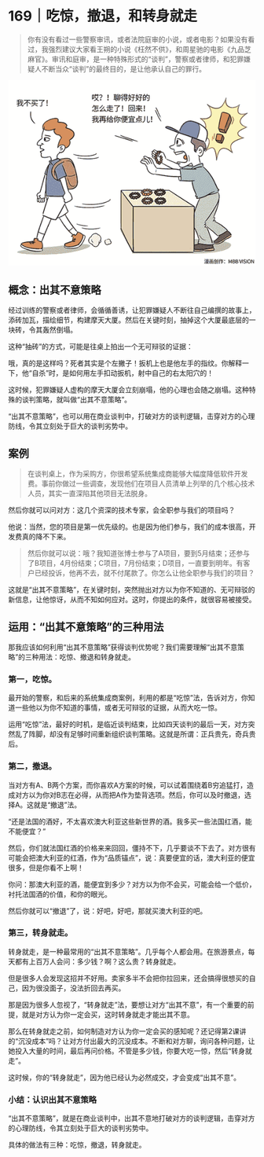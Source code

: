 # 169｜吃惊，撤退，和转身就走

> 你有没有看过一些警察审讯，或者法院庭审的小说，或者电影？如果没有看过，我强烈建议大家看王朔的小说《枉然不供》，和周星驰的电影《九品芝麻官》。审讯和庭审，是一种特殊形式的“谈判”，警察或者律师，和犯罪嫌疑人不断当众“谈判”的最终目的，是让他承认自己的罪行。

![](img/dad083c57a797cb1fd82512aaebfdc79.jpg)

## 概念：出其不意策略

经过训练的警察或者律师，会循循善诱，让犯罪嫌疑人不断往自己编撰的故事上，添砖加瓦，描绘细节，构建摩天大厦。然后在关键时刻，抽掉这个大厦最底层的一块砖，令其轰然倒塌。

这种“抽砖”的方式，可能是往桌上拍出一个无可辩驳的证据：

哦，真的是这样吗？死者其实是个左撇子！扳机上也是他左手的指纹。你解释一下，他“自杀”时，是如何用左手扣动扳机，射中自己的右太阳穴的！

这时候，犯罪嫌疑人虚构的摩天大厦会立刻崩塌，他的心理也会随之崩塌。这种特殊的谈判策略，就叫做“出其不意策略”。

“出其不意策略”，也可以用在商业谈判中，打破对方的谈判逻辑，击穿对方的心理防线，令其立刻处于巨大的谈判劣势中。

## 案例

> 在谈判桌上，作为采购方，你很希望系统集成商能够大幅度降低软件开发费。事前你做过一些调查，发现他们在项目人员清单上列举的几个核心技术人员，其实一直深陷其他项目无法脱身。

然后你就可以问对方：这几个资深的技术专家，会全职参与我们的项目吗？

他说：当然，您的项目是第一优先级的。也是因为他们参与，我们的成本很高，开发费真的降不下来。

> 然后你就可以说：哦？我知道张博士参与了A项目，要到5月结束；还参与了B项目，4月份结束；C项目，7月份结束；D项目，一直要到明年。有客户已经投诉，他再不去，就不付尾款了。你怎么让他全职参与我们的项目？

这就是“出其不意策略”，在关键时刻，突然抛出对方以为你不知道的、无可辩驳的新信息，让他惊讶，从而不知如何应对。这时，你提出的条件，就很容易被接受。

## 运用：“出其不意策略”的三种用法

那我应该如何利用“出其不意策略”获得谈判优势呢？我们需要理解“出其不意策略”的三种用法：吃惊、撤退和转身就走。

### 第一，吃惊。

最开始的警察，和后来的系统集成商案例，利用的都是“吃惊”法，告诉对方，你知道一些他以为你不知道的事情，或者无可辩驳的证据，从而大吃一惊。

运用“吃惊”法，最好的时机，是临近谈判结束，比如四天谈判的最后一天，对方突然乱了阵脚，却没有足够时间重新组织谈判策略。这就是所谓：正兵贵先，奇兵贵后。

### 第二，撤退。

当对方有A、B两个方案，而你喜欢A方案的时候，可以试着围绕着B穷追猛打，造成对方以为你对B志在必得，从而把A作为垫背选项。然后，你可以及时撤退，选择A。这就是“撤退”法。

“还是法国的酒好，不太喜欢澳大利亚这些新世界的酒。我多买一些法国红酒，能不能便宜？”

然后，你们就法国红酒的价格来来回回，僵持不下，几乎要谈不下去了。对方很有可能会把澳大利亚的红酒，作为“品质锚点”，说：真要便宜的话，澳大利亚的便宜很多，但是你看不上啊！

你问：那澳大利亚的酒，能便宜到多少？对方以为你不会买，可能会给一个低价，衬托法国酒的价值，和你的眼光。

然后你就可以“撤退”了，说：好吧，好吧，那就买澳大利亚的吧。

### 第三，转身就走。

转身就走，是一种最常用的“出其不意策略”。几乎每个人都会用。在旅游景点，每天都有上百万人会问：多少钱？啊？这么贵？转身就走。

但是很多人会发现这招并不好用。卖家多半不会把你拉回来，还会搞得很想买的自己，因为很没面子，没法折回去再买。

那是因为很多人忽视了，“转身就走”法，要想让对方“出其不意”，有一个重要的前提，就是对方认为你一定会买，这时转身就走才能出其不意。

那么在转身就走之前，如何制造对方认为你一定会买的感知呢？还记得第2课讲的“沉没成本”吗？让对方付出最大的沉没成本。不断和对方聊，询问各种问题，让她投入大量的时间，最后再问价格。不管是多少钱，你要大吃一惊，然后“转身就走”。

这时候，你的“转身就走”，因为他已经认为必然成交，才会变成“出其不意”。

### 小结：认识出其不意策略

“出其不意策略”，就是在商业谈判中，出其不意地打破对方的谈判逻辑，击穿对方的心理防线，令其立刻处于巨大的谈判劣势中。

具体的做法有三种：吃惊，撤退，转身就走。